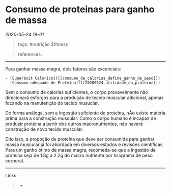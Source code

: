 # Consumo de proteinas para ganho de massa

*2020-05-24 19-01*
> tags: #nutrição $fitness

> references: 
---
Para ganhar massa magra, dois fatores são excenciais:

    - [Superávit Calórico]([[consumo_de_calorias_define_ganho_de_peso]])
    - [Consumo adequado de Proteína]([[20200524_utilidade_da_proteina]])

Sem o consumo de calorias suficientes, o corpo provavelmente não direcionará esforços para a produção de tecido muscular adicional, apenas focando na manutenção do tecido musuclar. 

De forma análoga, sem a ingestão suficiente de proteína, nÃo existe matéria prima para a construção muscular. Como o corpo humano é incapaz de produzir proteína a partir dos outros macronutrientes, não haverá construção de novo tecido muscular.

Dito isso, a propoção de proteína que deve ser consumida para ganhar massa muscular já foi abordada em diversos estudos e revisões científicas. Para um ganho ótimo de massa magra, recomeda-se que a ingestão de proteína seja de 1.8g a 2.2g do macro nutriente por kilograma de peso corporal.

---
Links:
>   - 

[//begin]: # "Autogenerated link references for markdown compatibility"
[consumo_de_calorias_define_ganho_de_peso]: consumo_de_calorias_define_ganho_de_peso "Consumo de calorias define ganho de peso"
[//end]: # "Autogenerated link references"